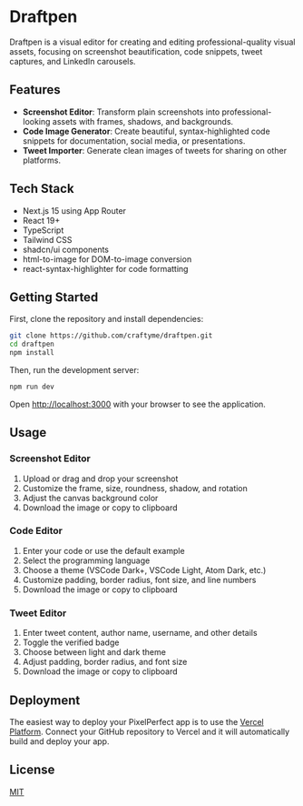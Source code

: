 # Draftpen

Draftpen is a visual editor for creating and editing professional-quality visual assets, focusing on screenshot beautification, code snippets, tweet captures, and LinkedIn carousels.

## Features

- **Screenshot Editor**: Transform plain screenshots into professional-looking assets with frames, shadows, and backgrounds.
- **Code Image Generator**: Create beautiful, syntax-highlighted code snippets for documentation, social media, or presentations.
- **Tweet Importer**: Generate clean images of tweets for sharing on other platforms.

## Tech Stack

- Next.js 15 using App Router
- React 19+
- TypeScript
- Tailwind CSS
- shadcn/ui components
- html-to-image for DOM-to-image conversion
- react-syntax-highlighter for code formatting

## Getting Started

First, clone the repository and install dependencies:

```bash
git clone https://github.com/craftyme/draftpen.git
cd draftpen
npm install
```

Then, run the development server:

```bash
npm run dev
```

Open [http://localhost:3000](http://localhost:3000) with your browser to see the application.

## Usage

### Screenshot Editor
1. Upload or drag and drop your screenshot
2. Customize the frame, size, roundness, shadow, and rotation
3. Adjust the canvas background color
4. Download the image or copy to clipboard

### Code Editor
1. Enter your code or use the default example
2. Select the programming language
3. Choose a theme (VSCode Dark+, VSCode Light, Atom Dark, etc.)
4. Customize padding, border radius, font size, and line numbers
5. Download the image or copy to clipboard

### Tweet Editor
1. Enter tweet content, author name, username, and other details
2. Toggle the verified badge
3. Choose between light and dark theme
4. Adjust padding, border radius, and font size
5. Download the image or copy to clipboard

## Deployment

The easiest way to deploy your PixelPerfect app is to use the [Vercel Platform](https://vercel.com/new). Connect your GitHub repository to Vercel and it will automatically build and deploy your app.

## License

[MIT](LICENSE)
